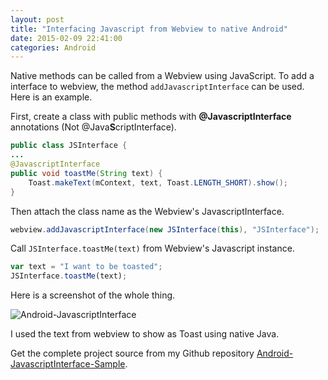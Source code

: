 ```yaml
---
layout: post
title: "Interfacing Javascript from Webview to native Android"
date: 2015-02-09 22:41:00
categories: Android
---
```

Native methods can be called from a Webview using JavaScript. To add a interface to webview, the method `addJavascriptInterface` can be used. Here is an example.

First, create a class with public methods with **@JavascriptInterface**
annotations (Not @Java**S**criptInterface).

```java
public class JSInterface {
...
@JavascriptInterface
public void toastMe(String text) {
    Toast.makeText(mContext, text, Toast.LENGTH_SHORT).show();
}
```

Then attach the class name as the Webview's JavascriptInterface.

```java
webview.addJavascriptInterface(new JSInterface(this), "JSInterface");
```

Call `JSInterface.toastMe(text)` from Webview's Javascript instance.

```js
var text = "I want to be toasted";
JSInterface.toastMe(text);
```

Here is a screenshot of the whole thing.

![Android-JavascriptInterface](https://github.com/minhazul-haque/Android-JavascriptInterface-Sample/raw/master/screen/toast.png)

I used the text from webview to show as Toast using native Java.

Get the complete project source from my Github repository [Android-JavascriptInterface-Sample](https://github.com/minhazul-haque/Android-JavascriptInterface-Sample).
